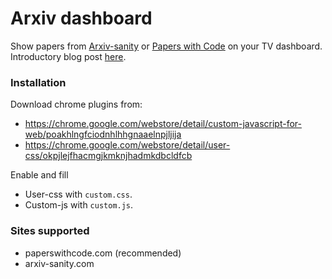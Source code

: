 # Arxiv dashboard

Show papers from [Arxiv-sanity](http://arxiv-sanity.com/) or [Papers with Code](https://www.paperswithcode.com/) on your TV dashboard. Introductory blog post [here](https://taivo.ai/mlexplosion/).

### Installation

Download chrome plugins from:
* https://chrome.google.com/webstore/detail/custom-javascript-for-web/poakhlngfciodnhlhhgnaaelnpjljija
* https://chrome.google.com/webstore/detail/user-css/okpjlejfhacmgjkmknjhadmkdbcldfcb


Enable and fill
* User-css with `custom.css`.
* Custom-js with `custom.js`.


### Sites supported

* paperswithcode.com (recommended)
* arxiv-sanity.com
